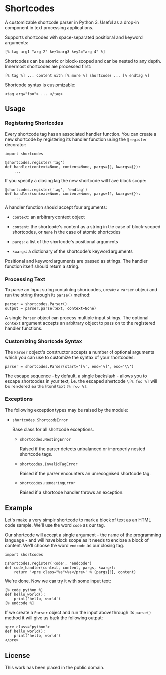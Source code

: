 
# Shortcodes

A customizable shortcode parser in Python 3. Useful as a drop-in component in text processing applications.

Supports shortcodes with space-separated positional and keyword arguments:

    [% tag arg1 "arg 2" key1=arg3 key2="arg 4" %]

Shortcodes can be atomic or block-scoped and can be nested to any depth. Innermost shortcodes are processed first:

    [% tag %] ... content with [% more %] shortcodes ... [% endtag %]

Shortcode syntax is customizable:

    <tag arg="foo"> ... </tag>


## Usage

### Registering Shortcodes

Every shortcode tag has an associated handler function. You can create a new shortcode by registering its handler function using the `@register` decorator:

    import shortcodes

    @shortcodes.register('tag')
    def handler(context=None, content=None, pargs=[], kwargs={}):
        ...

If you specify a closing tag the new shortcode will have block scope:

    @shortcodes.register('tag', 'endtag')
    def handler(context=None, content=None, pargs=[], kwargs={}):
        ...

A handler function should accept four arguments:

* `context`: an arbitrary context object

* `content`: the shortcode's content as a string in the case of block-scoped shortcodes, or `None` in the case of atomic shortcodes

* `pargs`: a list of the shortcode's positional arguments

* `kwargs`: a dictionary of the shortcode's keyword arguments

Positional and keyword arguments are passed as strings. The handler function
itself should return a string.


### Processing Text

To parse an input string containing shortcodes, create a `Parser` object and run the string through its `parse()` method:

    parser = shortcodes.Parser()
    output = parser.parse(text, context=None)

A single `Parser` object can process multiple input strings. The optional `context` argument accepts an arbitrary object to pass on to the registered handler functions.


### Customizing Shortcode Syntax

The `Parser` object's constructor accepts a number of optional arguments which you can use to customize the syntax of your shortcodes:

    parser = shortcodes.Parser(start='[%', end='%]', esc='\\')

The escape sequence - by default, a single backslash - allows you to escape shortcodes in your text, i.e. the escaped shortcode `\[% foo %]` will be rendered as the literal text `[% foo %]`.


### Exceptions

The following exception types may be raised by the module:

*   `shortcodes.ShortcodeError`

    Base class for all shortcode exceptions.

    *   `shortcodes.NestingError`

        Raised if the parser detects unbalanced or improperly nested shortcode tags.

    *   `shortcodes.InvalidTagError`

        Raised if the parser encounters an unrecognised shortcode tag.

    *   `shortcodes.RenderingError`

        Raised if a shortcode handler throws an exception.


## Example

Let's make a very simple shortcode to mark a block of text as an HTML code sample. We'll use the word `code` as our tag.

Our shortcode will accept a single argument - the name of the programming language - and will have block scope as it needs to enclose a block of content. We'll choose the word `endcode` as our closing tag.

    import shortcodes

    @shortcodes.register('code', 'endcode')
    def code_handler(context, content, pargs, kwargs):
        return '<pre class="%s">%s</pre>' % (pargs[0], content)

We're done. Now we can try it with some input text:

    [% code python %]
    def hello_world():
        print('hello, world')
    [% endcode %]

If we create a `Parser` object and run the input above through its `parse()` method it will give us back the following output:

    <pre class="python">
    def hello_world():
        print('hello, world')
    </pre>


## License

This work has been placed in the public domain.
